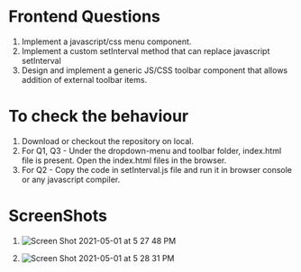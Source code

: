 # Frontend Questions

1. Implement a javascript/css menu component.
2. Implement a custom setInterval method that can replace javascript
setInterval
3. Design and implement a generic JS/CSS toolbar component that allows
addition of external toolbar items.

# To check the behaviour

1. Download or checkout the repository on local.
3. For Q1, Q3 - Under the dropdown-menu and toolbar folder, index.html file is present. Open the index.html files in the browser.
4. For Q2 - Copy the code in setInterval.js file and run it in browser console or any javascript compiler.

# ScreenShots
1. ![Screen Shot 2021-05-01 at 5 27 48 PM](https://user-images.githubusercontent.com/16071840/116781750-9cfa3800-aaa2-11eb-9c75-bb40e4f94de6.png)


2. ![Screen Shot 2021-05-01 at 5 28 31 PM](https://user-images.githubusercontent.com/16071840/116781758-b00d0800-aaa2-11eb-97c6-536e804288ef.png)


